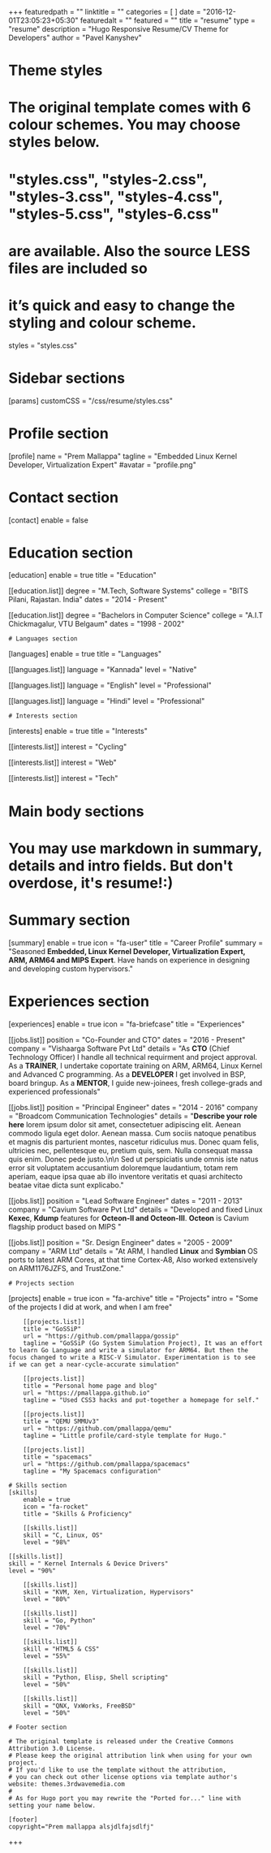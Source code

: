 +++
featuredpath = ""
linktitle = ""
categories = [ ]
date = "2016-12-01T23:05:23+05:30"
featuredalt = ""
featured = ""
title = "resume"
type = "resume"
description = "Hugo Responsive Resume/CV Theme for Developers"
author = "Pavel Kanyshev"
# Theme styles

# The original template comes with 6 colour schemes. You may choose styles below.
# "styles.css", "styles-2.css", "styles-3.css", "styles-4.css", "styles-5.css", "styles-6.css"
# are available. Also the source LESS files are included so
# it’s quick and easy to change the styling and colour scheme.

styles = "styles.css"

# Sidebar sections
[params]
customCSS = "/css/resume/styles.css"

# Profile section
[profile]
        name = "Prem Mallappa"
        tagline = "Embedded Linux Kernel Developer, Virtualization Expert"
#avatar = "profile.png"

# Contact section
[contact]
enable = false

# Education section
[education]
        enable = true
        title = "Education"

[[education.list]]
        degree = "M.Tech, Software Systems"
        college = "BITS Pilani, Rajastan. India"
        dates = "2014 - Present"

[[education.list]]
        degree = "Bachelors in Computer Science"
        college = "A.I.T Chickmagalur, VTU Belgaum"
        dates = "1998 - 2002"

    # Languages section
[languages]
        enable = true
        title = "Languages"

[[languages.list]]
        language = "Kannada"
        level = "Native"

[[languages.list]]
        language = "English"
        level = "Professional"

[[languages.list]]
        language = "Hindi"
        level = "Professional"

    # Interests section
[interests]
        enable = true
        title = "Interests"

[[interests.list]]
        interest = "Cycling"

[[interests.list]]
        interest = "Web"

[[interests.list]]
        interest = "Tech"

# Main body sections

# You may use markdown in summary, details and intro fields. But don't overdose, it's resume!:)

# Summary section
[summary]
        enable = true
        icon = "fa-user"
        title = "Career Profile"
        summary = "Seasoned **Embedded, Linux Kernel Developer, Virtualization Expert, ARM, ARM64 and MIPS Expert**. Have hands on experience in designing and developing custom hypervisors."

# Experiences section
[experiences]
        enable = true
        icon = "fa-briefcase"
        title = "Experiences"

[[jobs.list]]
        position = "Co-Founder and CTO"
        dates = "2016 - Present"
        company = "Vishaarga Software Pvt Ltd"
	details = "As **CTO** (Chief Technology Officer) I handle all technical requirment and project approval. As a **TRAINER**, I undertake coportate training on ARM, ARM64, Linux Kernel and Advanced C programming. As a **DEVELOPER** I get involved in BSP, board bringup. As a **MENTOR**, I guide new-joinees, fresh college-grads and experienced professionals"

[[jobs.list]]
        position = "Principal Engineer"
        dates = "2014 - 2016"
        company = "Broadcom Communication Technologies"
        details = "**Describe your role here** lorem ipsum dolor sit amet, consectetuer adipiscing elit. Aenean commodo ligula eget dolor. Aenean massa. Cum sociis natoque penatibus et magnis dis parturient montes, nascetur ridiculus mus. Donec quam felis, ultricies nec, pellentesque eu, pretium quis, sem. Nulla consequat massa quis enim. Donec pede justo.\n\n Sed ut perspiciatis unde omnis iste natus error sit voluptatem accusantium doloremque laudantium, totam rem aperiam, eaque ipsa quae ab illo inventore veritatis et quasi architecto beatae vitae dicta sunt explicabo."

[[jobs.list]]
        position = "Lead Software Engineer"
        dates = "2011 - 2013"
        company = "Cavium Software Pvt Ltd"
        details = "Developed and fixed Linux __Kexec__, __Kdump__ features for **Octeon-II and Octeon-III**. __Octeon__ is Cavium flagship product based on MIPS "

[[jobs.list]]
        position = "Sr. Design Engineer"
        dates = "2005 - 2009"
        company = "ARM Ltd"
        details = "At ARM, I handled **Linux** and **Symbian** OS ports to latest ARM Cores, at that time Cortex-A8, Also worked extensively on ARM1176JZFS, and TrustZone."

    # Projects section
[projects]
        enable = true 
        icon = "fa-archive"
        title = "Projects"
        intro = "Some of the projects I did at work, and when I am free"

        [[projects.list]]
        title = "GoSSiP"
        url = "https://github.com/pmallappa/gossip"
        tagline = "GoSSiP (Go System Simulation Project), It was an effort to learn Go Language and write a simulator for ARM64. But then the focus changed to write a RISC-V Simulator. Experimentation is to see if we can get a near-cycle-accurate simulation"

        [[projects.list]]
        title = "Personal home page and blog"
        url = "https://pmallappa.github.io"
        tagline = "Used CSS3 hacks and put-together a homepage for self."

        [[projects.list]]
        title = "QEMU SMMUv3"
        url = "https://github.com/pmallappa/qemu"
        tagline = "Little profile/card-style template for Hugo."

        [[projects.list]]
        title = "spacemacs"
        url = "https://github.com/pmallappa/spacemacs"
        tagline = "My Spacemacs configuration"

    # Skills section
    [skills]
        enable = true
        icon = "fa-rocket"
        title = "Skills & Proficiency"

        [[skills.list]]
        skill = "C, Linux, OS"
        level = "98%"
               
	[[skills.list]]
	skill = " Kernel Internals & Device Drivers" 
	level = "90%"

        [[skills.list]]
        skill = "KVM, Xen, Virtualization, Hypervisors"
        level = "80%"

        [[skills.list]]
        skill = "Go, Python"
        level = "70%"

        [[skills.list]]
        skill = "HTML5 & CSS"
        level = "55%"

        [[skills.list]]
        skill = "Python, Elisp, Shell scripting"
        level = "50%"

        [[skills.list]]
        skill = "QNX, VxWorks, FreeBSD"
        level = "50%"

    # Footer section

    # The original template is released under the Creative Commons Attribution 3.0 License.
    # Please keep the original attribution link when using for your own project.
    # If you'd like to use the template without the attribution,
    # you can check out other license options via template author's website: themes.3rdwavemedia.com
    # 
    # As for Hugo port you may rewrite the "Ported for..." line with setting your name below.

    [footer]
	copyright="Prem mallappa alsjdlfajsdlfj"

+++

